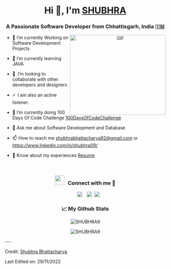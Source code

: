 <h1 align="center">Hi 👋, I'm <a href="https://github.com/SHUBHRA9" target="blank">
SHUBHRA</a></h1>
<h3 align="center">A Passionate Software Developer from Chhattisgarh, India &#127470;&#127475</h3>





<a target="_blank" align="center">
  <img align="right" top="200" height="250" width="300" alt="GIF" src="https://media.giphy.com/media/SWoSkN6DxTszqIKEqv/giphy.gif">
</a>

- 🔭 I’m currently Working on Software Development Projects
- 🌱 I’m currently learning JAVA
- 👯 I’m looking to collaborate with other developers and designers 
- ⚡ I am also an active listener. 
- 🌱 I’m currently doing 100 Days Of Code Challenge <a href="https://github.com/SHUBHRA9/100DaysOfCode" target="blank">100DaysOfCodeChallenge</a>


- 💬 Ask me about Software Development and Database

- 📫 How to reach me shubhrabhattacharya92@gmail.com or https://www.linkedin.com/in/shubhra09/

- 📄 Know about my experiences <a href="" target="blank">Resume</a>
<br/>
<h3 align="center" > <img src="https://media.giphy.com/media/iY8CRBdQXODJSCERIr/giphy.gif" width="30" height="30" style="margin-right: 10px;">Connect with me 🤝 </h3>

<p align="center">

 <div align="center"  class="icons-social" style="margin-left: 10px;">
        <a style="margin-left: 10px;"  target="_blank" href="https://www.linkedin.com/in/shubhra-bhattacharya-850746155">
   <img src="https://img.icons8.com/doodle/40/000000/linkedin--v2.png"></a>
        <a style="margin-left: 10px;" target="_blank" href="https://github.com/SHUBHRA9">
  <img src="https://img.icons8.com/doodle/40/000000/github--v1.png"></a>
  <a style="margin-left: 5px;" target="_blank" href="">
     <img src="https://img.icons8.com/plasticine/0.5x/resume.png" ></a>
      </div>

</p>
<h3 align="center">📈 My Github Stats</h3>

<p align="center"> <img src="https://github-readme-stats.vercel.app/api?username=SHUBHRA9&show_icons=true&theme=gotham" alt="SHUBHRA9" />
<p align="center"><img align="center" src="https://github-readme-streak-stats.herokuapp.com/?user=SHUBHRA9" alt="SHUBHRA9" /></p>
---

Credit: [Shubhra Bhattacharya](https://github.com/SHUBHRA9)

Last Edited on: 29/11/2022
